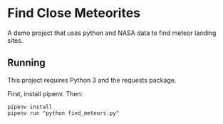 # Find Close Meteorites
A demo project that uses python and NASA data to find meteor landing sites.

## Running
This project requires Python 3 and the requests package.

First, install pipenv. Then:

```
pipenv install
pipenv run "python find_meteors.py"
```
